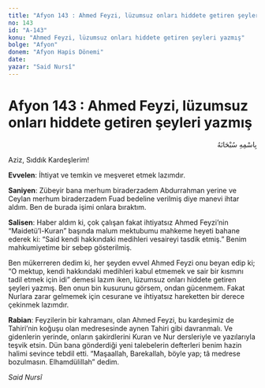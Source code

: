 ```yaml
---
title: "Afyon 143 : Ahmed Feyzi, lüzumsuz onları hiddete getiren şeyleri yazmış"
no: 143
id: "A-143"
konu: "Ahmed Feyzi, lüzumsuz onları hiddete getiren şeyleri yazmış"
bolge: "Afyon"
donem: "Afyon Hapis Dönemi"
date: 
yazar: "Said Nursî"
---
```


# Afyon 143 : Ahmed Feyzi, lüzumsuz onları hiddete getiren şeyleri yazmış

<p class="arabic" dir="rtl" title="Meal: “Her türlü noksan sıfatlardan yüce olan Allah’ın adıyla.”">بِاسْمِهِ سُبْحَانَهُ</p>

Aziz, Sıddık Kardeşlerim!

**Evvelen**: İhtiyat ve temkin ve meşveret etmek lazımdır.

**Saniyen**: Zübeyir bana merhum biraderzadem Abdurrahman yerine ve Ceylan merhum biraderzadem Fuad bedeline verilmiş diye manevi ihtar aldım. Ben de burada işimi onlara bıraktım.

**Salisen**: Haber aldım ki, çok çalışan fakat ihtiyatsız Ahmed Feyzi’nin “Maidetü’l-Kuran” başında malum mektubumu mahkeme heyeti bahane ederek ki: “Said kendi hakkındaki medihleri vesaireyi tasdik etmiş.” Benim mahkumiyetime bir sebep gösterilmiş.

Ben mükerreren dedim ki, her şeyden evvel Ahmed Feyzi onu beyan edip ki; “O mektup, kendi hakkındaki medihleri kabul etmemek ve sair bir kısmını tadil etmek için idi” demesi lazım iken, lüzumsuz onları hiddete getiren şeyleri yazmış. Ben onun bin kusurunu görsem, ondan gücenmem. Fakat Nurlara zarar gelmemek için cesurane ve ihtiyatsız hareketten bir derece çekinmek lazımdır.

**Rabian**: Feyzilerin bir kahramanı, olan Ahmed Feyzi, bu kardeşimiz de Tahiri’nin koğuşu olan medresesinde aynen Tahiri gibi davranmalı. Ve gidenlerin yerinde, onların şakirdlerini Kuran ve Nur dersleriyle ve yazılarıyla teşvik etsin. Dün bana gönderdiği yeni talebelerin defterleri benim hazin halimi sevince tebdil etti. “Maşaallah, Barekallah, böyle yap; tâ medrese bozulmasın. Elhamdülillah” dedim.

*Said Nursî*

